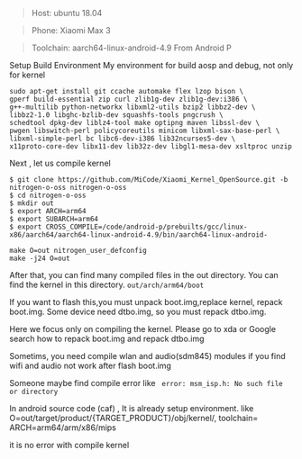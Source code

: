 > Host: ubuntu 18.04

> Phone: Xiaomi Max 3

> Toolchain: aarch64-linux-android-4.9 From Android P

Setup Build Environment
My environment for build aosp and debug, not only for kernel

```
sudo apt-get install git ccache automake flex lzop bison \
gperf build-essential zip curl zlib1g-dev zlib1g-dev:i386 \
g++-multilib python-networkx libxml2-utils bzip2 libbz2-dev \
libbz2-1.0 libghc-bzlib-dev squashfs-tools pngcrush \
schedtool dpkg-dev liblz4-tool make optipng maven libssl-dev \
pwgen libswitch-perl policycoreutils minicom libxml-sax-base-perl \
libxml-simple-perl bc libc6-dev-i386 lib32ncurses5-dev \
x11proto-core-dev libx11-dev lib32z-dev libgl1-mesa-dev xsltproc unzip
```

Next , let us compile kernel
```
$ git clone https://github.com/MiCode/Xiaomi_Kernel_OpenSource.git -b nitrogen-o-oss nitrogen-o-oss
$ cd nitrogen-o-oss
$ mkdir out
$ export ARCH=arm64
$ export SUBARCH=arm64
$ export CROSS_COMPILE=/code/android-p/prebuilts/gcc/linux-x86/aarch64/aarch64-linux-android-4.9/bin/aarch64-linux-android-
```

```
make O=out nitrogen_user_defconfig
make -j24 O=out
```

After that, you can find many compiled files in the out directory.
You can find the kernel in this directory.
`out/arch/arm64/boot`

If you want to flash this,you must unpack boot.img,replace kernel, repack boot.img.
Some device need dtbo.img, so you must repack dtbo.img.

Here we focus only on compiling the kernel.
Please go to xda or Google search how to repack boot.img and repack dtbo.img

Sometims,  you need compile wlan and audio(sdm845) modules if you find wifi and audio not work after flash boot.img

Someone maybe find compile error  like 
` error: msm_isp.h: No such file or directory`

In android source code (caf) ,  It is already setup environment.  like O=out/target/product/{TARGET_PRODUCT}/obj/kernel/,  toolchain=   ARCH=arm64/arm/x86/mips

it is no error with compile kernel